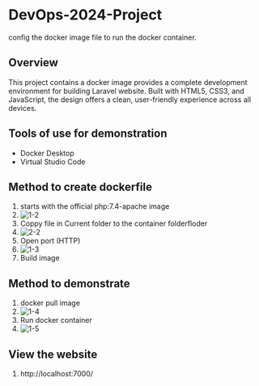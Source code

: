 # DevOps-2024-Project
config the docker image file to run the docker container.
## Overview
This project contains a docker image provides a complete development environment for building Laravel website. Built with HTML5, CSS3, and JavaScript, the design offers a clean, user-friendly experience across all devices.
## Tools of use for demonstration
- Docker Desktop
- Virtual Studio Code
## Method to create dockerfile
1. starts with the official php:7.4-apache image
2. ![1-2](https://github.com/user-attachments/assets/be2613b0-e6b1-497f-b01e-12f4c3eb7f67)
3. Coppy file in Current folder to the container folderfloder
4. ![2-2](https://github.com/user-attachments/assets/41a42918-9acb-4906-979d-a3ac4d571abe)
5. Open port (HTTP)
6. ![1-3](https://github.com/user-attachments/assets/f3e374cd-8d25-42d5-aa9b-b96dec70b1e8)
7. Build image
## Method to demonstrate
1. docker pull image
2. ![1-4](https://github.com/user-attachments/assets/ce6bef22-fe1e-47a9-94f8-19d27ad8d3d3)
3. Run docker container
4. ![1-5](https://github.com/user-attachments/assets/409a410f-6c66-403b-a52d-009e912c4319)
## View the website
1. http://localhost:7000/




